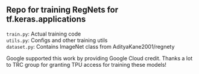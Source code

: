 ## Repo for training RegNets for tf.keras.applications

`train.py`: Actual training code   
`utils.py`: Configs and other training utils   
`dataset.py`: Contains ImageNet class from AdityaKane2001/regnety   

Google supported this work by providing Google Cloud credit. Thanks a lot to TRC group for granting TPU access for training these models!
